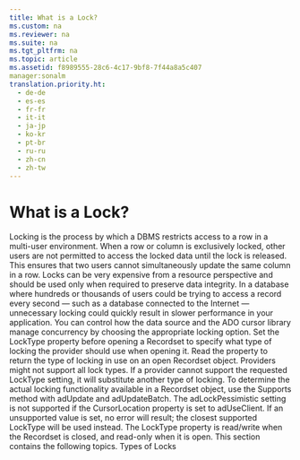 ```yaml
---
title: What is a Lock?
ms.custom: na
ms.reviewer: na
ms.suite: na
ms.tgt_pltfrm: na
ms.topic: article
ms.assetid: f8989555-28c6-4c17-9bf8-7f44a8a5c407
manager:sonalm
translation.priority.ht: 
  - de-de
  - es-es
  - fr-fr
  - it-it
  - ja-jp
  - ko-kr
  - pt-br
  - ru-ru
  - zh-cn
  - zh-tw
---
```

# What is a Lock?
<?xml version="1.0" encoding="utf-8"?>
<developerConceptualDocument xmlns="http://ddue.schemas.microsoft.com/authoring/2003/5" xmlns:xlink="http://www.w3.org/1999/xlink" xmlns:xsi="http://www.w3.org/2001/XMLSchema-instance" xsi:schemaLocation="http://ddue.schemas.microsoft.com/authoring/2003/5 http://dduestorage.blob.core.windows.net/ddueschema/developer.xsd">
  <introduction>
    <para>Locking is the process by which a DBMS restricts access to a row in a multi-user environment. When a row or column is exclusively locked, other users are not permitted to access the locked data until the lock is released. This ensures that two users cannot simultaneously update the same column in a row.</para>
    <para>Locks can be very expensive from a resource perspective and should be used only when required to preserve data integrity. In a database where hundreds or thousands of users could be trying to access a record every second — such as a database connected to the Internet — unnecessary locking could quickly result in slower performance in your application.</para>
    <para>You can control how the data source and the ADO cursor library manage concurrency by choosing the appropriate locking option.</para>
    <para>Set the <legacyBold>LockType</legacyBold> property before opening a <legacyBold>Recordset</legacyBold> to specify what type of locking the provider should use when opening it. Read the property to return the type of locking in use on an open <legacyBold>Recordset</legacyBold> object.</para>
    <para>Providers might not support all lock types. If a provider cannot support the requested <legacyBold>LockType</legacyBold> setting, it will substitute another type of locking. To determine the actual locking functionality available in a <legacyBold>Recordset</legacyBold> object, use the <legacyLink xlink:href="298fc41c-0b55-42fc-b373-c5133b4da6a5">Supports</legacyLink> method with <legacyBold>adUpdate</legacyBold> and <legacyBold>adUpdateBatch</legacyBold>.</para>
    <para>The <legacyBold>adLockPessimistic</legacyBold> setting is not supported if the <legacyLink xlink:href="39c8d86e-7ee9-4182-be5e-aad5ce952f84">CursorLocation</legacyLink> property is set to <legacyBold>adUseClient.</legacyBold> If an unsupported value is set, no error will result; the closest supported <legacyBold>LockType</legacyBold> will be used instead.</para>
    <para>The <legacyBold>LockType</legacyBold> property is read/write when the <legacyBold>Recordset</legacyBold> is closed, and read-only when it is open.</para>
    <para>This section contains the following topics.  </para>
    <list class="bullet">
      <listItem>
        <para>             <legacyLink xlink:href="12a978c0-b8a0-4ef0-87f0-a43c13659272">Types of Locks</legacyLink>           </para>
      </listItem>
    </list>
  </introduction>
  <relatedTopics />
</developerConceptualDocument>